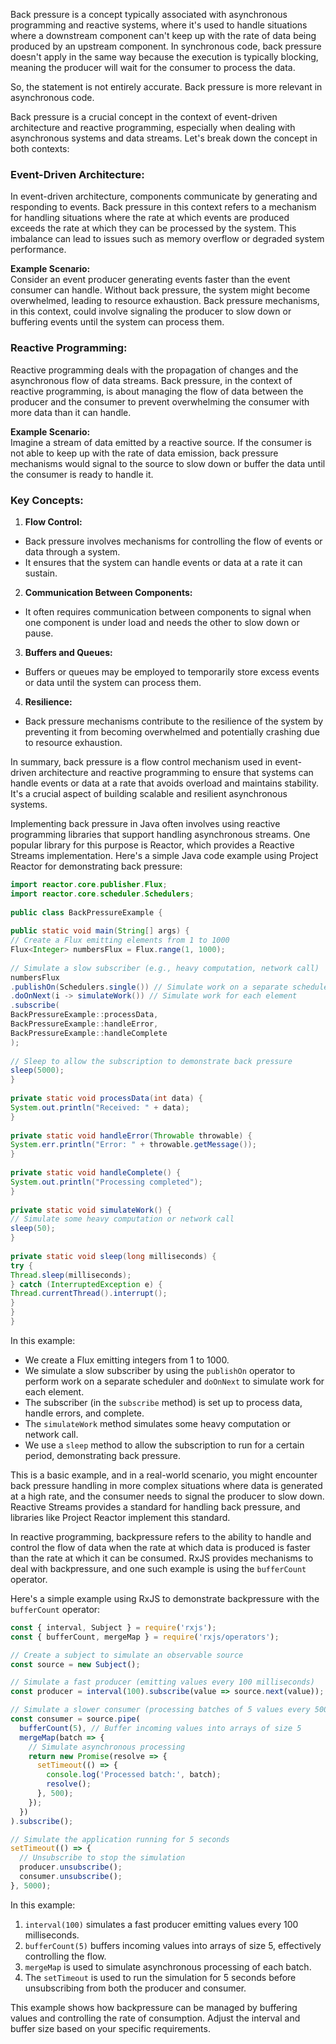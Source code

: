 Back pressure is a concept typically associated with asynchronous programming and reactive systems, where it's used to handle situations where a downstream component can't keep up with the rate of data being produced by an upstream component. In synchronous code, back pressure doesn't apply in the same way because the execution is typically blocking, meaning the producer will wait for the consumer to process the data.

So, the statement is not entirely accurate. Back pressure is more relevant in asynchronous code.




Back pressure is a crucial concept in the context of event-driven architecture and reactive programming, especially when dealing with asynchronous systems and data streams. Let's break down the concept in both contexts:  
  
### Event-Driven Architecture:  
  
In event-driven architecture, components communicate by generating and responding to events. Back pressure in this context refers to a mechanism for handling situations where the rate at which events are produced exceeds the rate at which they can be processed by the system. This imbalance can lead to issues such as memory overflow or degraded system performance.  
  
**Example Scenario:**  
Consider an event producer generating events faster than the event consumer can handle. Without back pressure, the system might become overwhelmed, leading to resource exhaustion. Back pressure mechanisms, in this context, could involve signaling the producer to slow down or buffering events until the system can process them.  
  
### Reactive Programming:  
  
Reactive programming deals with the propagation of changes and the asynchronous flow of data streams. Back pressure, in the context of reactive programming, is about managing the flow of data between the producer and the consumer to prevent overwhelming the consumer with more data than it can handle.  
  
**Example Scenario:**  
Imagine a stream of data emitted by a reactive source. If the consumer is not able to keep up with the rate of data emission, back pressure mechanisms would signal to the source to slow down or buffer the data until the consumer is ready to handle it.  
  
### Key Concepts:  
  
1. **Flow Control:**  
- Back pressure involves mechanisms for controlling the flow of events or data through a system.  
- It ensures that the system can handle events or data at a rate it can sustain.  
  
2. **Communication Between Components:**  
- It often requires communication between components to signal when one component is under load and needs the other to slow down or pause.  
  
3. **Buffers and Queues:**  
- Buffers or queues may be employed to temporarily store excess events or data until the system can process them.  
  
4. **Resilience:**  
- Back pressure mechanisms contribute to the resilience of the system by preventing it from becoming overwhelmed and potentially crashing due to resource exhaustion.  
  
In summary, back pressure is a flow control mechanism used in event-driven architecture and reactive programming to ensure that systems can handle events or data at a rate that avoids overload and maintains stability. It's a crucial aspect of building scalable and resilient asynchronous systems.


Implementing back pressure in Java often involves using reactive programming libraries that support handling asynchronous streams. One popular library for this purpose is Reactor, which provides a Reactive Streams implementation. Here's a simple Java code example using Project Reactor for demonstrating back pressure:  
  
```java  
import reactor.core.publisher.Flux;  
import reactor.core.scheduler.Schedulers;  
  
public class BackPressureExample {  
  
public static void main(String[] args) {  
// Create a Flux emitting elements from 1 to 1000  
Flux<Integer> numbersFlux = Flux.range(1, 1000);  
  
// Simulate a slow subscriber (e.g., heavy computation, network call)  
numbersFlux  
.publishOn(Schedulers.single()) // Simulate work on a separate scheduler  
.doOnNext(i -> simulateWork()) // Simulate work for each element  
.subscribe(  
BackPressureExample::processData,  
BackPressureExample::handleError,  
BackPressureExample::handleComplete  
);  
  
// Sleep to allow the subscription to demonstrate back pressure  
sleep(5000);  
}  
  
private static void processData(int data) {  
System.out.println("Received: " + data);  
}  
  
private static void handleError(Throwable throwable) {  
System.err.println("Error: " + throwable.getMessage());  
}  
  
private static void handleComplete() {  
System.out.println("Processing completed");  
}  
  
private static void simulateWork() {  
// Simulate some heavy computation or network call  
sleep(50);  
}  
  
private static void sleep(long milliseconds) {  
try {  
Thread.sleep(milliseconds);  
} catch (InterruptedException e) {  
Thread.currentThread().interrupt();  
}  
}  
}  
```  
  
In this example:  
  
- We create a Flux emitting integers from 1 to 1000.  
- We simulate a slow subscriber by using the `publishOn` operator to perform work on a separate scheduler and `doOnNext` to simulate work for each element.  
- The subscriber (in the `subscribe` method) is set up to process data, handle errors, and complete.  
- The `simulateWork` method simulates some heavy computation or network call.  
- We use a `sleep` method to allow the subscription to run for a certain period, demonstrating back pressure.  
  
This is a basic example, and in a real-world scenario, you might encounter back pressure handling in more complex situations where data is generated at a high rate, and the consumer needs to signal the producer to slow down. Reactive Streams provides a standard for handling back pressure, and libraries like Project Reactor implement this standard.



In reactive programming, backpressure refers to the ability to handle and control the flow of data when the rate at which data is produced is faster than the rate at which it can be consumed. RxJS provides mechanisms to deal with backpressure, and one such example is using the `bufferCount` operator.

Here's a simple example using RxJS to demonstrate backpressure with the `bufferCount` operator:

```javascript
const { interval, Subject } = require('rxjs');
const { bufferCount, mergeMap } = require('rxjs/operators');

// Create a subject to simulate an observable source
const source = new Subject();

// Simulate a fast producer (emitting values every 100 milliseconds)
const producer = interval(100).subscribe(value => source.next(value));

// Simulate a slower consumer (processing batches of 5 values every 500 milliseconds)
const consumer = source.pipe(
  bufferCount(5), // Buffer incoming values into arrays of size 5
  mergeMap(batch => {
    // Simulate asynchronous processing
    return new Promise(resolve => {
      setTimeout(() => {
        console.log('Processed batch:', batch);
        resolve();
      }, 500);
    });
  })
).subscribe();

// Simulate the application running for 5 seconds
setTimeout(() => {
  // Unsubscribe to stop the simulation
  producer.unsubscribe();
  consumer.unsubscribe();
}, 5000);
```

In this example:

1. `interval(100)` simulates a fast producer emitting values every 100 milliseconds.
2. `bufferCount(5)` buffers incoming values into arrays of size 5, effectively controlling the flow.
3. `mergeMap` is used to simulate asynchronous processing of each batch.
4. The `setTimeout` is used to run the simulation for 5 seconds before unsubscribing from both the producer and consumer.

This example shows how backpressure can be managed by buffering values and controlling the rate of consumption. Adjust the interval and buffer size based on your specific requirements.